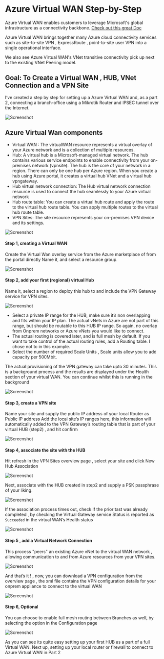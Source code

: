 # Azure Virtual WAN Step-by-Step

Azure Virtual WAN enables customers to leverage Microsoft's global infrastructure as a connectivity backbone. 
[Check out this great Doc](https://docs.microsoft.com/en-us/azure/virtual-wan/virtual-wan-about)

Azure Virtual WAN brings together many Azure cloud connectivity services such as site-to-site VPN , ExpressRoute , point-to-site user VPN into a single operational interface. 

We also see Azure Virtual WAN's VNet transitive connectivity pick up next to the existing VNet Peering model.


## Goal: To Create a Virtual WAN , HUB, VNet Connection and a VPN Site

I’ve created a step by step for setting up a Azure Virtual WAN and, as a part 2, connecting a branch-office using a Mikrotik Router and IPSEC tunnel over the Internet.

![Screenshot](https://raw.githubusercontent.com/verboompj/Networking/master/Pictures/0.png)

## Azure Virtual Wan components
* Virtual WAN : The virtualWAN resource represents a virtual overlay of your Azure network and is a collection of multiple resources. 
* Hub: A virtual hub is a Microsoft-managed virtual network. The hub contains various service endpoints to enable connectivity from your on-premises network (vpnsite). The hub is the core of your network in a region. There can only be one hub per Azure region. When you create a hub using Azure portal, it creates a virtual hub VNet and a virtual hub vpngateway.
* Hub virtual network connection: The Hub virtual network connection resource is used to connect the hub seamlessly to your Azure virtual network
* Hub route table: You can create a virtual hub route and apply the route to the virtual hub route table. You can apply multiple routes to the virtual hub route table. 
* VPN Sites: The site resource represents your on-premises VPN device and its settings. 




![Screenshot](https://raw.githubusercontent.com/verboompj/Networking/master/Pictures/1.png)



#### Step 1, creating a Virtual WAN

Create the Virtual Wan overlay service from the Azure marketplace of from the portal directly
Name it, and select a resource group.

![Screenshot](https://raw.githubusercontent.com/verboompj/Networking/master/Pictures/2.png)




#### Step 2, add your first (regional) virtual Hub 
Name it, select a region to deploy this hub to and include the VPN Gateway service for VPN sites.

![Screenshot](https://raw.githubusercontent.com/verboompj/Networking/master/Pictures/3.png)

* Select a private IP range for the HUB, make sure it’s non overlapping and fits within your IP plan. The actual vNets in Azure are not part of this range, but should be routable to this HUB IP range. So again, no overlap from Onprem networks or Azure vNets you would like to connect. 
* The actual routing is covered later, and is full mesh by default. If you want to take control of the actual routing rules, add a Routing table. I chose not to in this example.
* Select the number of required Scale Units , Scale units allow you to add capacity per 500Mbit.  

The actual provisioning of the VPN gateway can take upto 30 minutes. This is a background process and the results are displayed under the Health section of your virtual WAN. You can continue whilst this is running in the background

![Screenshot](https://raw.githubusercontent.com/verboompj/Networking/master/Pictures/4.png)

#### Step 3, create a VPN site

Name your site and supply the public IP address of your local Router as Public IP address
Add the local site’s IP ranges here, this information will automatically added to the VPN Gateway’s routing table that is part of your virtual HUB (step2) , and hit confirm

![Screenshot](https://raw.githubusercontent.com/verboompj/Networking/master/Pictures/5.png)

#### Step 4, associate the site with the HUB 

Hit refresh in the VPN Sites overview page , select your site and click New Hub Association

![Screenshot](https://raw.githubusercontent.com/verboompj/Networking/master/Pictures/6.png)


Next, associate with the HUB created in step2 and supply a PSK passphrase of your liking.

![Screenshot](https://raw.githubusercontent.com/verboompj/Networking/master/Pictures/7.png)

If the association process times out, check if the prior tast was already completed , by checking the Virtual Gateway service Status is reported as `Succeeded` in the virtual WAN’s Health status

![Screenshot](https://raw.githubusercontent.com/verboompj/Networking/master/Pictures/8.png)


#### Step 5 , add a Virtual Network Connection

This process "peers" an existing Azure vNet to the virtual WAN network , allowing communication to and from Azure resources from your VPN sites.

![Screenshot](https://raw.githubusercontent.com/verboompj/Networking/master/Pictures/9.png)

And that’s it ! , now, you can download a VPN configuration from the overview page , the xml file contains the VPN configuration details for your onprem appliance to connect to the virtual WAN

![Screenshot](https://raw.githubusercontent.com/verboompj/Networking/master/Pictures/10.png)

#### Step 6, Optional
You can choose to enable full mesh routing between Branches as well, by selecting the option in the Configuration page

![Screenshot](https://raw.githubusercontent.com/verboompj/Networking/master/Pictures/11.png)

As you can see its quite easy setting up your first HUB as a part of a full Virtual WAN.
Next up, setting up your local router or firewall to connect to Azure Virtual WAN in Part 2 
